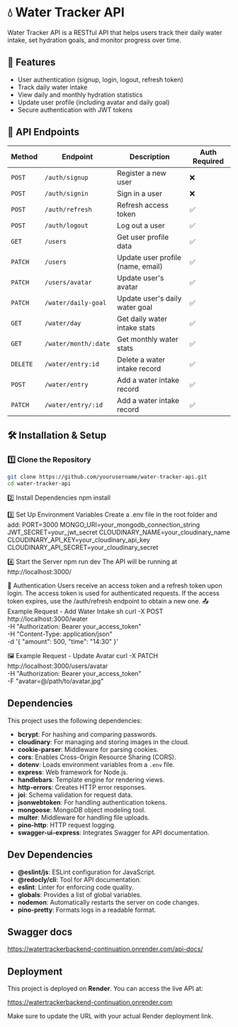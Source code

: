# 💧 Water Tracker API

Water Tracker API is a RESTful API that helps users track their daily water intake, set hydration goals, and monitor progress over time.

## 🚀 Features

- User authentication (signup, login, logout, refresh token)
- Track daily water intake
- View daily and monthly hydration statistics
- Update user profile (including avatar and daily goal)
- Secure authentication with JWT tokens

## 📌 API Endpoints

| Method   | Endpoint             | Description                       | Auth Required |
| -------- | -------------------- | --------------------------------- | ------------- |
| `POST`   | `/auth/signup`       | Register a new user               | ❌            |
| `POST`   | `/auth/signin`       | Sign in a user                    | ❌            |
| `POST`   | `/auth/refresh`      | Refresh access token              | ✅            |
| `POST`   | `/auth/logout`       | Log out a user                    | ✅            |
| `GET`    | `/users`             | Get user profile data             | ✅            |
| `PATCH`  | `/users`             | Update user profile (name, email) | ✅            |
| `PATCH`  | `/users/avatar`      | Update user's avatar              | ✅            |
| `PATCH`  | `/water/daily-goal`  | Update user's daily water goal    | ✅            |
| `GET`    | `/water/day`         | Get daily water intake stats      | ✅            |
| `GET`    | `/water/month/:date` | Get monthly water stats           | ✅            |
| `DELETE` | `/water/entry:id`    | Delete a water intake record      | ✅            |
| `POST`   | `/water/entry`       | Add a water intake record         | ✅            |
| `PATCH`  | `/water/entry/:id`   | Add a water intake record         | ✅            |

## 🛠️ Installation & Setup

### 1️⃣ Clone the Repository

```sh
git clone https://github.com/yourusername/water-tracker-api.git
cd water-tracker-api
```

2️⃣ Install Dependencies
npm install

3️⃣ Set Up Environment Variables
Create a .env file in the root folder and add:
PORT=3000
MONGO_URI=your_mongodb_connection_string
JWT_SECRET=your_jwt_secret
CLOUDINARY_NAME=your_cloudinary_name
CLOUDINARY_API_KEY=your_cloudinary_api_key
CLOUDINARY_API_SECRET=your_cloudinary_secret

4️⃣ Start the Server
npm run dev
The API will be running at http://localhost:3000/

🔐 Authentication
Users receive an access token and a refresh token upon login.
The access token is used for authenticated requests.
If the access token expires, use the /auth/refresh endpoint to obtain a new one.
📤 Example Request - Add Water Intake
sh
curl -X POST http://localhost:3000/water \
 -H "Authorization: Bearer your_access_token" \
 -H "Content-Type: application/json" \
 -d '{
"amount": 500,
"time": "14:30"
}'

🖼️ Example Request - Update Avatar
curl -X PATCH http://localhost:3000/users/avatar \
 -H "Authorization: Bearer your_access_token" \
 -F "avatar=@/path/to/avatar.jpg"

## Dependencies

This project uses the following dependencies:

- **bcrypt**: For hashing and comparing passwords.
- **cloudinary**: For managing and storing images in the cloud.
- **cookie-parser**: Middleware for parsing cookies.
- **cors**: Enables Cross-Origin Resource Sharing (CORS).
- **dotenv**: Loads environment variables from a `.env` file.
- **express**: Web framework for Node.js.
- **handlebars**: Template engine for rendering views.
- **http-errors**: Creates HTTP error responses.
- **joi**: Schema validation for request data.
- **jsonwebtoken**: For handling authentication tokens.
- **mongoose**: MongoDB object modeling tool.
- **multer**: Middleware for handling file uploads.
- **pino-http**: HTTP request logging.
- **swagger-ui-express**: Integrates Swagger for API documentation.

## Dev Dependencies

- **@eslint/js**: ESLint configuration for JavaScript.
- **@redocly/cli**: Tool for API documentation.
- **eslint**: Linter for enforcing code quality.
- **globals**: Provides a list of global variables.
- **nodemon**: Automatically restarts the server on code changes.
- **pino-pretty**: Formats logs in a readable format.

## Swagger docs

https://watertrackerbackend-continuation.onrender.com/api-docs/

## Deployment

This project is deployed on **Render**. You can access the live API at:

https://watertrackerbackend-continuation.onrender.com

Make sure to update the URL with your actual Render deployment link.
